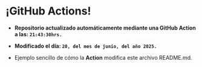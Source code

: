 # ¡GitHub Actions!
* **Repositorio actualizado automáticamente mediante una GitHub Action a las: `21:43:30hrs.`**
* **Modificado el día: `20, del mes de junio, del año 2025.`**

* Ejemplo sencillo de cómo la **Action** modifica este archivo README.md.

